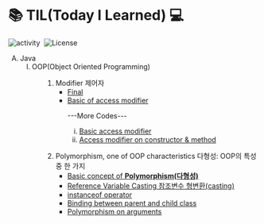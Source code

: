 <span><h1>:books:&nbsp;TIL(Today I Learned)&nbsp;:computer:</h1></span>
<u></u>
<span>![activity](	https://img.shields.io/github/last-updated/hy6219/TIL-Today-I-Learned-)&nbsp;&nbsp;![License](https://img.shields.io/github/license/hy6219/TIL-Today-I-Learned-)</span>
<p>
</p>
<ol type="A">
   <!--1st-->
  <li>
    Java
    <ol type="I">
      <li>OOP(Object Oriented Programming)
        <ul>
          <!--1st-->
          	<ol type="1">
	   <li><!--1st-->
		Modifier&nbsp;제어자
		<ul>
		<li><a  href="https://hy6219.github.io/TIL-Today-I-Learned-/JAVA/OOP(Object%20Oriented%20Programming/Modifier/Final/TIL_java_final_modifier.html"target="_blank">Final</a></li>
          		<li><a  href="https://hy6219.github.io/TIL-Today-I-Learned-/JAVA/OOP(Object%20Oriented%20Programming/Modifier/AccessModifier/java_access_modifier.html"target="_blank">Basic of access modifier</a>
		<p>---More Codes---</p>
		<p>
	 		<ol type="i">
				<li><a href="https://github.com/hy6219/TIL-Today-I-Learned-/blob/main/JAVA/OOP(Object%20Oriented%20Programming/Modifier/AccessModifier/Basic/TimeTest.java">Basic access modifier</a></li>
				<li><a href="https://github.com/hy6219/TIL-Today-I-Learned-/blob/main/JAVA/OOP(Object%20Oriented%20Programming/Modifier/AccessModifier/Constructor/SingletonTest.java">Access modifier on constructor & method</a></li>
			</ol>
		</p>
		</ul>
         	 </li><!--modifier-->
		<!--2nd-->
	<li>
		Polymorphism, one of OOP characteristics&nbsp;다형성: OOP의 특성 중 한 가지
		<ul>
			<li><a href="https://hy6219.github.io/TIL-Today-I-Learned-/JAVA/OOP(Object%20Oriented%20Programming/Polymorphism/Basic/Concept/Polymorphism.html"target="_blank">Basic concept of <strong>Polymorphism(다형성)</strong></a>
			</li>
			<li>
			    <a href="https://hy6219.github.io/TIL-Today-I-Learned-/JAVA/OOP(Object%20Oriented%20Programming/Polymorphism/Basic/ReferenceVarCasting/Polymorphism_refVar_casting.html"target="_blank">Reference Variable Casting&nbsp;참조변수 형변환(casting)</a>
			</li>
			<li>
			    <a href="https://hy6219.github.io/TIL-Today-I-Learned-/JAVA/OOP(Object%20Oriented%20Programming/Polymorphism/Operator_instanceof/Polymorphism_instanceof.html"target="_blank">instanceof operator</a>
			</li>
			<li>
			   <a href="https://hy6219.github.io/TIL-Today-I-Learned-/JAVA/OOP(Object%20Oriented%20Programming/Polymorphism/RefVar_Instance_Connection/Polymorphism_connection.html"target="_blank">
			      Binding between parent and child class
			   </a>
			</li>
			<li>
			    <a href="https://hy6219.github.io/TIL-Today-I-Learned-/JAVA/OOP(Object%20Oriented%20Programming/Polymorphism/PolyArgs/Polymorphism_polyargs.html" target="_target">
				Polymorphism on arguments
			    </a>
			</li>
		</ul>
	</li><!--polymorphism-->
	<!--3rd-->
          </ul>
          </ol>
        </ul><!--OOP-->
      </li><!--OOP END-->
    </ol><!--JAVA END-->
  </li>
</ol><!--All END-->
